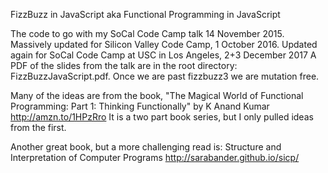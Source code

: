 FizzBuzz in JavaScript aka Functional Programming in JavaScript

The code to go with my SoCal Code Camp talk 14 November 2015.
Massively updated for Silicon Valley Code Camp, 1 October 2016.
Updated again for SoCal Code Camp at USC in Los Angeles, 2+3 December 2017
A PDF of the slides from the talk are in the root directory: FizzBuzzJavaScript.pdf.
Once we are past fizzbuzz3 we are mutation free.

Many of the ideas are from the book, 
  "The Magical World of Functional Programming: Part 1: Thinking Functionally" 
  by K Anand Kumar
  http://amzn.to/1HPzRro
  It is a two part book series, but I only pulled ideas from the first.

Another great book, but a more challenging read is: 
  Structure and Interpretation of Computer Programs
  http://sarabander.github.io/sicp/
